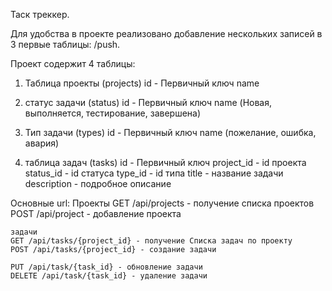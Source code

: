 
Таск треккер.

Для удобства в проекте реализовано добавление нескольких записей в 3 первые таблицы: /push.

Проект содержит 4 таблицы:
1) Таблица проекты (projects)
	id - Первичный ключ
	name 

2) статус задачи (status)
	id - Первичный ключ
	name (Новая, выполняется, тестирование, завершена)

3) Тип задачи (types)
	id - Первичный ключ
	name (пожелание, ошибка, авария)

4) таблица задач (tasks)
	id - Первичный ключ
	project_id - id проекта
	status_id - id статуса
	type_id - id типа
	title - название задачи
	description - подробное описание

Основные url:
	Проекты
	GET /api/projects - получение списка проектов
	POST /api/project - добавление проекта

	задачи
	GET /api/tasks/{project_id} - получение Списка задач по проекту
	POST /api/tasks/{project_id} - создание задачи

	PUT /api/task/{task_id} - обновление задачи
	DELETE /api/task/{task_id} - удаление задачи
